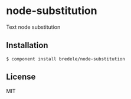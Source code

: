 
# node-substitution

  Text node substitution

## Installation

    $ component install bredele/node-substitution

## License

  MIT
